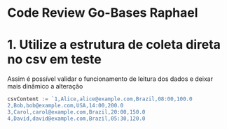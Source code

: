 # Code Review Go-Bases Raphael

# 1. Utilize a estrutura de coleta direta no csv em teste

Assim é possível validar o funcionamento de leitura dos dados e deixar mais dinâmico a alteração

```go
csvContent := `1,Alice,alice@example.com,Brazil,08:00,100.0
2,Bob,bob@example.com,USA,14:00,200.0
3,Carol,carol@example.com,Brazil,20:00,150.0
4,David,david@example.com,Brazil,05:30,120.0
```

